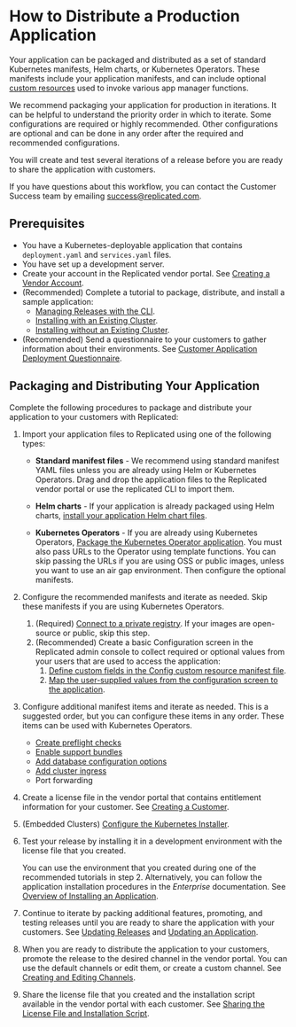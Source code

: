 # How to Distribute a Production Application

Your application can be packaged and distributed as a set of standard Kubernetes manifests, Helm charts, or Kubernetes Operators.
These manifests include your application manifests, and can include optional [custom resources](../reference/custom-resource-about) used to invoke various app manager functions.

We recommend packaging your application for production in iterations. It can be helpful to understand the priority order in which to iterate. Some configurations are required or highly recommended. Other configurations are optional and can be done in any order after the required and recommended configurations.

You will create and test several iterations of a release before you are ready to share the application with customers.

If you have questions about this workflow, you can contact the Customer Success
team by emailing success@replicated.com.

## Prerequisites

- You have a Kubernetes-deployable application that contains `deployment.yaml` and `services.yaml` files.
- You have set up a development server.
- Create your account in the Replicated vendor portal. See [Creating a Vendor Account](vendor-portal-creating-account).
- (Recommended) Complete a tutorial to package, distribute, and install a sample application:
  * [Managing Releases with the CLI](tutorial-installing-with-cli).
  * [Installing with an Existing Cluster](tutorial-installing-with-existing-cluster).
  * [Installing without an Existing Cluster](tutorial-installing-without-existing-cluster).
- (Recommended) Send a questionnaire to your customers to gather information about their environments. See [Customer Application Deployment Questionnaire](planning-questionnaire).

## Packaging and Distributing Your Application

Complete the following procedures to package and distribute your application to your customers
with Replicated:

1. Import your application files to Replicated using one of the following types:

    - **Standard manifest files** - We recommend using standard manifest YAML files unless you are already using Helm or Kubernetes Operators. Drag and drop the application files to the Replicated vendor portal or use the replicated CLI to import them.

    - **Helm charts** - If your application is already packaged using Helm charts, [install your application Helm chart files](helm-installing-replicated-helm).

    - **Kubernetes Operators** - If you are already using Kubernetes Operators, [Package the Kubernetes Operator application](operator-packaging-about). You must also pass URLs to the Operator using template functions. You can skip passing the URLs if you are using OSS or public images, unless you want to use an air gap environment. Then configure the optional manifests.

1. Configure the recommended manifests and iterate as needed. Skip these manifests if you are using Kubernetes Operators.

    1. (Required) [Connect to a private registry](packaging-private-images). If your images are open-source or public, skip this step.
    1. (Recommended) Create a basic Configuration screen in the Replicated admin console to collect required or optional values from your users that are used to access the application:
        1. [Define custom fields in the Config custom resource manifest file](admin-console-customize-config-screen).
        1. [Map the user-supplied values from the configuration screen to the application](config-screen-map-inputs).

1. Configure additional manifest items and iterate as needed. This is a suggested order, but you can configure these items in any order. These items can be used with Kubernetes Operators.

    - [Create preflight checks](preflight-support-bundle-creating)
    - [Enable support bundles](preflight-support-bundle-creating)
    - [Add database configuration options](database-config-adding-options)
    - [Add cluster ingress](packaging-ingress)
    - Port forwarding

1. Create a license file in the vendor portal that contains entitlement information for your customer. See [Creating a Customer](releases-creating-customer).

1. (Embedded Clusters) [Configure the Kubernetes Installer](packaging-embedded-kubernetes).

1. Test your release by installing it in a development environment with the license file that you created.

     You can use the environment that you created during one of the recommended tutorials in step 2. Alternatively, you can follow the application installation procedures in the _Enterprise_ documentation. See [Overview of Installing an Application](../enterprise/installing-overview).

1. Continue to iterate by packing additional features, promoting, and testing releases until you are ready to share the application with your customers. See [Updating Releases](releases-updating) and [Updating an Application](../enterprise/updating-apps).

1. When you are ready to distribute the application to your customers, promote the release to the desired channel in the vendor portal. You can use the default channels or edit them, or create a custom channel. See [Creating and Editing Channels](releases-creating-channels).

1. Share the license file that you created and the installation script available in the vendor portal with each customer. See [Sharing the License File and Installation Script](releases-sharing-license-install-script).
